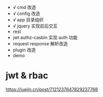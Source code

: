 - √ cmd 改造
- √ config 改造
- √ app 目录组织
- √ jquery 实现前后交互
- rest
- jwt authz-casbin 实现 auth 功能
- request response 解析改造
- plugin 改造
- demo



# jwt & rbac
https://juejin.cn/post/7121237647829237768
